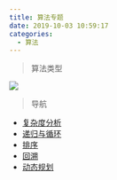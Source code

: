 ```yaml
---
title: 算法专题
date: 2019-10-03 10:59:17
categories:
  - 算法
---
```


> 算法类型

![](https://mubu.com/document_image/c1208df8-d664-44f9-8cfa-c1ad44255840-676462.jpg)

> 导航

- [复杂度分析](./complexity.md)
- [递归与循环](./recursion-and-loop.md)
- [排序](./sort.md)
- [回溯](./backtracking.md)
- [动态规划](./dynamic.md)
